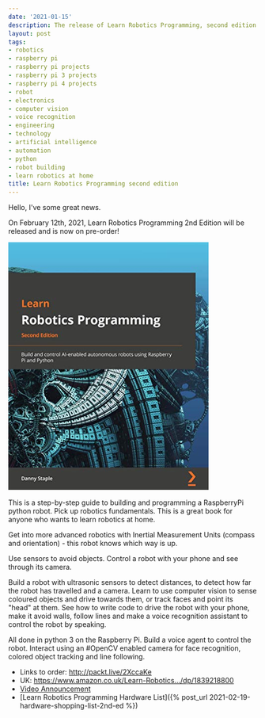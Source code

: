 ```yaml
---
date: '2021-01-15'
description: The release of Learn Robotics Programming, second edition
layout: post
tags:
- robotics
- raspberry pi
- raspberry pi projects
- raspberry pi 3 projects
- raspberry pi 4 projects
- robot
- electronics
- computer vision
- voice recognition
- engineering
- technology
- artificial intelligence
- automation
- python
- robot building
- learn robotics at home
title: Learn Robotics Programming second edition
---
```

Hello, I've some great news.

On February 12th, 2021, Learn Robotics Programming 2nd Edition will be released and is now on pre-order!

[![Learn robotics Programming 2nd Edition Cover](/galleries/learn-robotics-programming-2nd-edition/learn-robotics-programming-2nd-cover.jpg)](http://packt.live/2XccaKe)

This is a step-by-step guide to building and programming a RaspberryPi python robot. Pick up robotics fundamentals. This is a great book for anyone who wants to learn robotics at home.

Get into more advanced robotics with Inertial Measurement Units (compass and orientation) - this robot knows which way is up.

Use sensors to avoid objects. Control a robot with your phone and see through its camera.

Build a robot with ultrasonic sensors to detect distances, to detect how far the robot has travelled and a camera. Learn to use computer vision to sense coloured objects and drive towards them, or track faces and point its "head" at them. See how to write code to drive the robot with your phone, make it avoid walls, follow lines and make a voice recognition assistant to control the robot by speaking.

All done in python 3 on the Raspberry Pi.
Build a voice agent to control the robot. Interact using an #OpenCV enabled camera for face recognition, colored object tracking and line following.

* Links to order: <http://packt.live/2XccaKe>
* UK: <https://www.amazon.co.uk/Learn-Robotics.../dp/1839218800>
* [Video Announcement](https://www.youtube.com/watch?v=wCL8LrQ8RcA)
* [Learn Robotics Programming Hardware List]({% post_url 2021-02-19-hardware-shopping-list-2nd-ed %})
